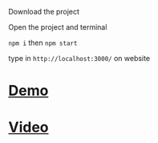 Download the project

Open the project and terminal

`npm i` then `npm start`

type in `http://localhost:3000/` on website

# [Demo](https://pakerchang.github.io/netflix-clone/)

# [Video](https://www.youtube.com/watch?v=XtMThy8QKqU&feature=youtu.be&ab_channel=CleverProgrammer)
